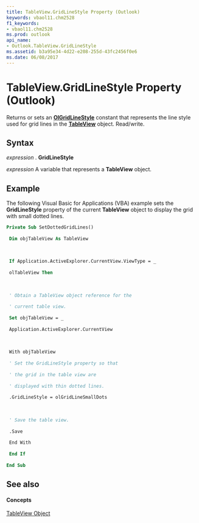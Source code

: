 ```yaml
---
title: TableView.GridLineStyle Property (Outlook)
keywords: vbaol11.chm2528
f1_keywords:
- vbaol11.chm2528
ms.prod: outlook
api_name:
- Outlook.TableView.GridLineStyle
ms.assetid: b3a95e34-4d22-e208-255d-43fc2456f0e6
ms.date: 06/08/2017
---
```



# TableView.GridLineStyle Property (Outlook)

Returns or sets an **[OlGridLineStyle](olgridlinestyle-enumeration-outlook.md)** constant that represents the line style used for grid lines in the **[TableView](tableview-object-outlook.md)** object. Read/write.


## Syntax

 _expression_ . **GridLineStyle**

 _expression_ A variable that represents a **TableView** object.


## Example

The following Visual Basic for Applications (VBA) example sets the **GridLineStyle** property of the current **TableView** object to display the grid with small dotted lines.


```vb
Private Sub SetDottedGridLines() 
 
 Dim objTableView As TableView 
 
 
 
 If Application.ActiveExplorer.CurrentView.ViewType = _ 
 
 olTableView Then 
 
 
 
 ' Obtain a TableView object reference for the 
 
 ' current table view. 
 
 Set objTableView = _ 
 
 Application.ActiveExplorer.CurrentView 
 
 
 
 With objTableView 
 
 ' Set the GridLineStyle property so that 
 
 ' the grid in the table view are 
 
 ' displayed with thin dotted lines. 
 
 .GridLineStyle = olGridLineSmallDots 
 
 
 
 ' Save the table view. 
 
 .Save 
 
 End With 
 
 End If 
 
End Sub
```


## See also


#### Concepts


[TableView Object](tableview-object-outlook.md)

